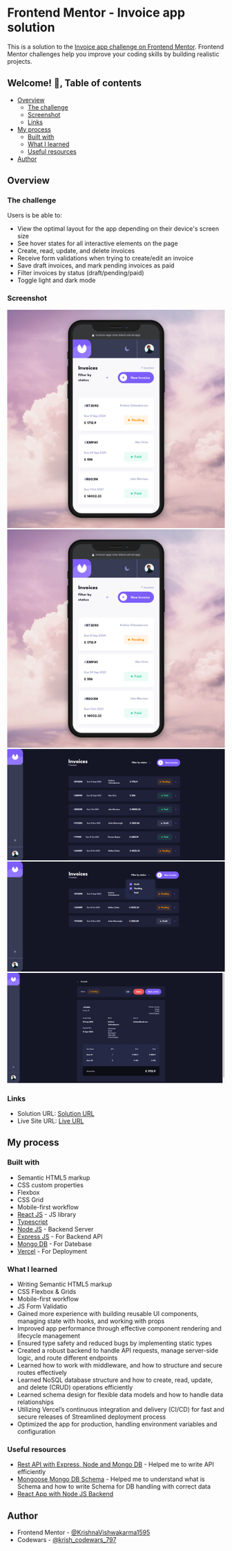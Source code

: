 # Frontend Mentor - Invoice app solution

This is a solution to the [Invoice app challenge on Frontend Mentor](https://www.frontendmentor.io/challenges/invoice-app-i7KaLTQjl). Frontend Mentor challenges help you improve your coding skills by building realistic projects. 

## Welcome! 👋, Table of contents

- [Overview](#overview)
  - [The challenge](#the-challenge)
  - [Screenshot](#screenshot)
  - [Links](#links)
- [My process](#my-process)
  - [Built with](#built-with)
  - [What I learned](#what-i-learned)  
  - [Useful resources](#useful-resources)
- [Author](#author)

## Overview

### The challenge

Users is be able to:

- View the optimal layout for the app depending on their device's screen size
- See hover states for all interactive elements on the page
- Create, read, update, and delete invoices
- Receive form validations when trying to create/edit an invoice
- Save draft invoices, and mark pending invoices as paid
- Filter invoices by status (draft/pending/paid)
- Toggle light and dark mode

### Screenshot

![](./screenshot-mobile-light.png)
![](./screenshot-mobile-light.png)
![](./screenshot-desktop-dark.png)
![](./screenshot-desktop-filters.png)
![](./screenshot-desktop-invoice-view.png)

### Links

- Solution URL: [Solution URL](https://www.frontendmentor.io/solutions/responsive-contact-form-solution-FCWxWshwXQ)
- Live Site URL: [Live URL](https://invoice-app-iota-black.vercel.app/)

## My process

### Built with

- Semantic HTML5 markup
- CSS custom properties
- Flexbox
- CSS Grid
- Mobile-first workflow
- [React JS](https://reactjs.org/) - JS library
- [Typescript](https://www.typescriptlang.org/)
- [Node JS](https://nodejs.org/) - Backend Server
- [Express JS](https://expressjs.com/) - For Backend API
- [Mongo DB](https://www.mongodb.com/) - For Datebase
- [Vercel](https://vercel.com/) - For Deployment

### What I learned

- Writing Semantic HTML5 markup
- CSS Flexbox & Grids
- Mobile-first workflow
- JS Form Validatio
- Gained more experience with building reusable UI components, managing state with hooks, and working with props
- Improved app performance through effective component rendering and lifecycle management
- Ensured type safety and reduced bugs by implementing static types
- Created a robust backend to handle API requests, manage server-side logic, and route different endpoints
- Learned how to work with middleware, and how to structure and secure routes effectively
- Learned NoSQL database structure and how to create, read, update, and delete (CRUD) operations efficiently
- Learned schema design for flexible data models and how to handle data relationships
- Utilizing Vercel’s continuous integration and delivery (CI/CD) for fast and secure releases of Streamlined deployment process
- Optimized the app for production, handling environment variables and configuration

### Useful resources

- [Rest API with Express, Node and Mongo DB](https://www.mongodb.com/resources/languages/express-mongodb-rest-api-tutorial) - Helped me to write API efficiently
- [Mongoose Mongo DB Schema](https://mongoosejs.com/docs/guide.html) - Helped me to understand what is Schema and how to write Schema for DB handling with correct data
- [React App  with Node JS Backend](https://www.freecodecamp.org/news/how-to-create-a-react-app-with-a-node-backend-the-complete-guide/)

## Author

- Frontend Mentor - [@KrishnaVishwakarma1595](https://www.frontendmentor.io/profile/KrishnaVishwakarma1595)
- Codewars - [@krish_codewars_797](https://www.codewars.com/users/krish_codewars_797)